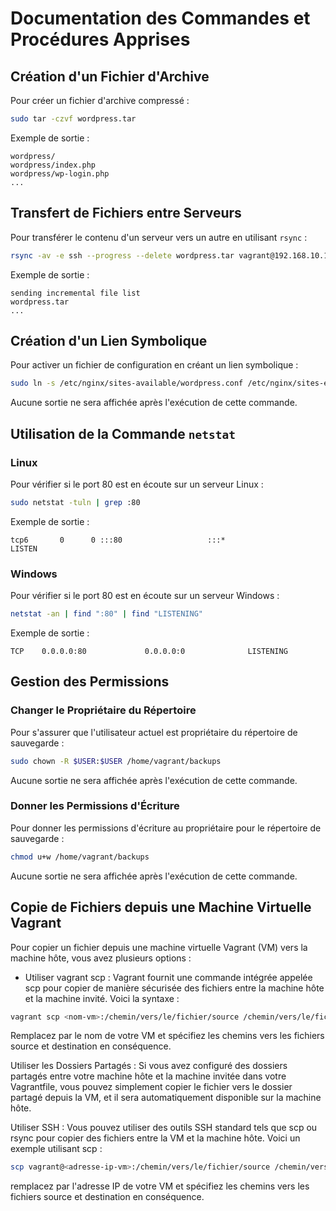 # Documentation des Commandes et Procédures Apprises

## Création d'un Fichier d'Archive

Pour créer un fichier d'archive compressé :

```bash
sudo tar -czvf wordpress.tar
```

Exemple de sortie :
```
wordpress/
wordpress/index.php
wordpress/wp-login.php
...
```

## Transfert de Fichiers entre Serveurs

Pour transférer le contenu d'un serveur vers un autre en utilisant `rsync` :

```bash
rsync -av -e ssh --progress --delete wordpress.tar vagrant@192.168.10.12:/vagrant/wordpress/
```

Exemple de sortie :
```
sending incremental file list
wordpress.tar
...
```

## Création d'un Lien Symbolique

Pour activer un fichier de configuration en créant un lien symbolique :

```bash
sudo ln -s /etc/nginx/sites-available/wordpress.conf /etc/nginx/sites-enabled/wordpress.conf
```

Aucune sortie ne sera affichée après l'exécution de cette commande.

## Utilisation de la Commande `netstat`

### Linux

Pour vérifier si le port 80 est en écoute sur un serveur Linux :

```bash
sudo netstat -tuln | grep :80
```

Exemple de sortie :
```
tcp6       0      0 :::80                   :::*                    LISTEN
```

### Windows

Pour vérifier si le port 80 est en écoute sur un serveur Windows :

```bash
netstat -an | find ":80" | find "LISTENING"
```

Exemple de sortie :
```
TCP    0.0.0.0:80             0.0.0.0:0              LISTENING
```

## Gestion des Permissions

### Changer le Propriétaire du Répertoire

Pour s'assurer que l'utilisateur actuel est propriétaire du répertoire de sauvegarde :

```bash
sudo chown -R $USER:$USER /home/vagrant/backups
```

Aucune sortie ne sera affichée après l'exécution de cette commande.

### Donner les Permissions d'Écriture

Pour donner les permissions d'écriture au propriétaire pour le répertoire de sauvegarde :

```bash
chmod u+w /home/vagrant/backups
```

Aucune sortie ne sera affichée après l'exécution de cette commande.

## Copie de Fichiers depuis une Machine Virtuelle Vagrant

Pour copier un fichier depuis une machine virtuelle Vagrant (VM) vers la machine hôte, vous avez plusieurs options :

- Utiliser vagrant scp : Vagrant fournit une commande intégrée appelée scp pour copier de manière sécurisée des fichiers entre la machine hôte et la machine invité. Voici la syntaxe :

```bash
vagrant scp <nom-vm>:/chemin/vers/le/fichier/source /chemin/vers/le/fichier/destination
```

Remplacez <nom-vm> par le nom de votre VM et spécifiez les chemins vers les fichiers source et destination en conséquence.

Utiliser les Dossiers Partagés : Si vous avez configuré des dossiers partagés entre votre machine hôte et la machine invitée dans votre Vagrantfile, vous pouvez simplement copier le fichier vers le dossier partagé depuis la VM, et il sera automatiquement disponible sur la machine hôte.

Utiliser SSH : Vous pouvez utiliser des outils SSH standard tels que scp ou rsync pour copier des fichiers entre la VM et la machine hôte. Voici un exemple utilisant scp :

```bash
scp vagrant@<adresse-ip-vm>:/chemin/vers/le/fichier/source /chemin/vers/le/fichier/destination
```

remplacez <adresse-ip-vm> par l'adresse IP de votre VM et spécifiez les chemins vers les fichiers source et destination en conséquence.